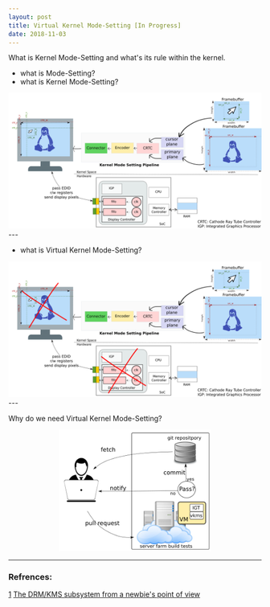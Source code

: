 ```yaml
---
layout: post
title: Virtual Kernel Mode-Setting [In Progress]
date: 2018-11-03
---
```


What is Kernel Mode-Setting and what's its rule within the kernel.

- what is Mode-Setting?
- what is Kernel Mode-Setting?

<img src="/images/kms_pipeline.png">
---

- what is Virtual Kernel Mode-Setting?

<img src="/images/vkms_pipeline.png">
---

Why do we need Virtual Kernel Mode-Setting?

<div align="center">
<img src="/images/server.png" style="width:60%">
</div>

---

### Refrences:
[1]: https://events.static.linuxfound.org/sites/events/files/slides/brezillon-drm-kms.pdf
[1] [The DRM/KMS subsystem from a newbie's point of view](https://events.static.linuxfound.org/sites/events/files/slides/brezillon-drm-kms.pdf)
